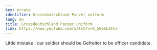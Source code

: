 ```yaml
---
key: errata
identifier: Grossdeutschland Panzer uniform
lang: en
title: Grossdeutschland Panzer Uniform
link: https://www.youtube.com/watch?v=X_5E6hLStho
---
```

Little mistake : our soldier should be Gefreiter to be officer candidate.